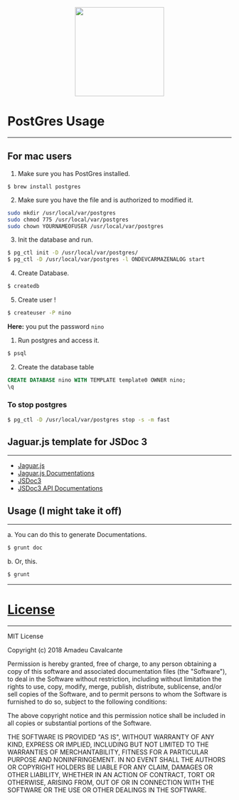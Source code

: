 
<p align="center">
  <img width="200" height="200" src="https://raw.githubusercontent.com/amadeu01/nino-server/master/assets/nino-logo.png">
</p>

# PostGres Usage
---------------

## For mac users

1. Make sure you has PostGres installed.

```{r, engine='bash', count_lines}
$ brew install postgres
```

2. Make sure you have the file and is authorized to modified it.

```zsh
sudo mkdir /usr/local/var/postgres
sudo chmod 775 /usr/local/var/postgres
sudo chown YOURNAMEOFUSER /usr/local/var/postgres
```

3. Init the database and run.

```bash
$ pg_ctl init -D /usr/local/var/postgres/
$ pg_ctl -D /usr/local/var/postgres -l ONDEVCARMAZENALOG start
```

4. Create Database.

```bash
$ createdb
```

5. Create user !

```bash
$ createuser -P nino
```
**Here:** you put the password `nino`

1. Run postgres and access it.

```bash
$ psql
```

2. Create the database table

```sql
CREATE DATABASE nino WITH TEMPLATE template0 OWNER nino;
\q
```

### To stop postgres

```bash
$ pg_ctl -D /usr/local/var/postgres stop -s -m fast
```

## Jaguar.js template for JSDoc 3
---
- [Jaguar.js](http://davidshimjs.github.io/jaguarjs)
- [Jaguar.js Documentations](http://davidshimjs.github.io/jaguarjs/doc)
- [JSDoc3](https://github.com/jsdoc3/jsdoc)
- [JSDoc3 API Documentations](http://usejsdoc.org)

## Usage (I might take it off)
---
a. You can do this to generate Documentations.

```bash
$ grunt doc
```

b. Or, this.

```bash
$ grunt
```

---


# [License](./LICENSE)
---

MIT License

Copyright (c) 2018 Amadeu Cavalcante

Permission is hereby granted, free of charge, to any person obtaining a copy
of this software and associated documentation files (the "Software"), to deal
in the Software without restriction, including without limitation the rights
to use, copy, modify, merge, publish, distribute, sublicense, and/or sell
copies of the Software, and to permit persons to whom the Software is
furnished to do so, subject to the following conditions:

The above copyright notice and this permission notice shall be included in all
copies or substantial portions of the Software.

THE SOFTWARE IS PROVIDED "AS IS", WITHOUT WARRANTY OF ANY KIND, EXPRESS OR
IMPLIED, INCLUDING BUT NOT LIMITED TO THE WARRANTIES OF MERCHANTABILITY,
FITNESS FOR A PARTICULAR PURPOSE AND NONINFRINGEMENT. IN NO EVENT SHALL THE
AUTHORS OR COPYRIGHT HOLDERS BE LIABLE FOR ANY CLAIM, DAMAGES OR OTHER
LIABILITY, WHETHER IN AN ACTION OF CONTRACT, TORT OR OTHERWISE, ARISING FROM,
OUT OF OR IN CONNECTION WITH THE SOFTWARE OR THE USE OR OTHER DEALINGS IN THE
SOFTWARE.
